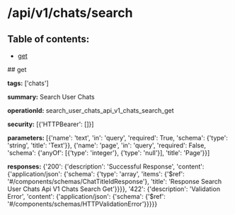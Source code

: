 # /api/v1/chats/search

## Table of contents:
- [get](#get)

<a name="get" />
## get

**tags:** ['chats']

**summary:** Search User Chats

**operationId:** search_user_chats_api_v1_chats_search_get

**security:** [{'HTTPBearer': []}]

**parameters:** [{'name': 'text', 'in': 'query', 'required': True, 'schema': {'type': 'string', 'title': 'Text'}}, {'name': 'page', 'in': 'query', 'required': False, 'schema': {'anyOf': [{'type': 'integer'}, {'type': 'null'}], 'title': 'Page'}}]

**responses:** {'200': {'description': 'Successful Response', 'content': {'application/json': {'schema': {'type': 'array', 'items': {'$ref': '#/components/schemas/ChatTitleIdResponse'}, 'title': 'Response Search User Chats Api V1 Chats Search Get'}}}}, '422': {'description': 'Validation Error', 'content': {'application/json': {'schema': {'$ref': '#/components/schemas/HTTPValidationError'}}}}}


